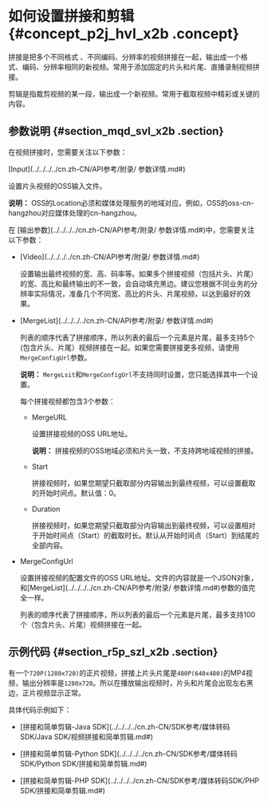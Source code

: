 # 如何设置拼接和剪辑 {#concept_p2j_hvl_x2b .concept}

拼接是把多个不同格式 、不同编码、分辨率的视频拼接在一起，输出成一个格式、编码、分辨率相同的新视频。常用于添加固定的片头和片尾、直播录制视频拼接。

剪辑是指裁剪视频的某一段，输出成一个新视频。常用于截取视频中精彩或关键的内容。

## 参数说明 {#section_mqd_svl_x2b .section}

在视频拼接时，您需要关注以下参数：

[Input](../../../../cn.zh-CN/API参考/附录/ 参数详情.md#)

设置片头视频的OSS输入文件。

**说明：** OSS的Location必须和媒体处理服务的地域对应。例如，OSS的oss-cn-hangzhou对应媒体处理的cn-hangzhou。

在 [输出参数](../../../../cn.zh-CN/API参考/附录/ 参数详情.md#)中，您需要关注以下参数：

-   [Video](../../../../cn.zh-CN/API参考/附录/ 参数详情.md#)

    设置输出最终视频的宽、高、码率等。如果多个拼接视频（包括片头、片尾）的宽、高比和最终输出的不一致，会自动填充黑边。建议您根据不同业务的分辨率实际情况，准备几个不同宽、高比的片头、片尾视频，以达到最好的效果。

-   [MergeList](../../../../cn.zh-CN/API参考/附录/ 参数详情.md#)

    列表的顺序代表了拼接顺序，所以列表的最后一个元素是片尾，最多支持5个\(包含片头、片尾）视频拼接在一起。如果您需要拼接更多视频，请使用`MergeConfigUrl`参数。

    **说明：** `MergeLsit`和`MergeConfigUrl`不支持同时设置，您只能选择其中一个设置。

    每个拼接视频都包含3个参数：

    -   MergeURL

        设置拼接视频的OSS URL地址。

        **说明：** 拼接视频的OSS地域必须和片头一致，不支持跨地域视频的拼接。

    -   Start

        拼接视频时，如果您期望只截取部分内容输出到最终视频，可以设置截取的开始时间点。默认值：0。

    -   Duration

        拼接视频时，如果您期望只截取部分内容输出到最终视频，可以设置相对于开始时间点（Start）的截取时长。默认从开始时间点（Start）到结尾的全部内容。

-   MergeConfigUrl

    设置拼接视频的配置文件的OSS URL地址。文件的内容就是一个JSON对象，和[MergeList](../../../../cn.zh-CN/API参考/附录/ 参数详情.md#)参数的值完全一样。

    列表的顺序代表了拼接顺序，所以列表的最后一个元素是片尾，最多支持100个（包含片头、片尾）视频拼接在一起。


## 示例代码 {#section_r5p_szl_x2b .section}

有一个`720P(1280x720)`的正片视频，拼接上片头片尾是`480P(640x480)`的MP4视频，输出分辨率是`1280x720`。所以在播放输出视频时，片头和片尾会出现左右黑边，正片视频显示正常。

具体代码示例如下：

-   [拼接和简单剪辑-Java SDK](../../../../cn.zh-CN/SDK参考/媒体转码SDK/Java SDK/视频拼接和简单剪辑.md#)

-   [拼接和简单剪辑-Python SDK](../../../../cn.zh-CN/SDK参考/媒体转码SDK/Python SDK/拼接和简单剪辑.md#)

-   [拼接和简单剪辑-PHP SDK](../../../../cn.zh-CN/SDK参考/媒体转码SDK/PHP SDK/拼接和简单剪辑.md#)


